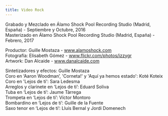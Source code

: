 ```yaml
---
title: Video Rock
---
```


Grabado y Mezclado en Álamo Shock Pool Recording Studio (Madrid, España) - Septiembre y Octubre, 2016<br>
Masterizado en Álamo Shock Pool Recording Studio (Madrid, España) - Febrero, 2017

Productor: Guille Mostaza - www.alamoshock.com<br>
Fotografía: Elisabeth Gómez - www.flickr.com/photos/izzygr<br>
Artwork: Dan Alcaide - www.danalcaide.com<br>

Sintetizadores y efectos: Guille Mostaza<br>
Coro en ‘Aaron Woodman’, 'Corneta!' y 'Aquí ya hemos estado': Koté Koteix<br>
Coro en 'Lejos de ti': Sara Ledesma<br>
Arreglos y clarinete en ‘Lejos de ti’: Eduard Soliva<br>
Tuba en ‘Lejos de ti’: Jaume Tàrrega<br>
Trompeta en ‘Lejos de ti’: Víctor Montoro<br>
Bombardino en ‘Lejos de ti’: Guille de la Fuente<br>
Saxo tenor en ‘Lejos de ti’: Lluís Bernal y Jordi Domenech<br>

